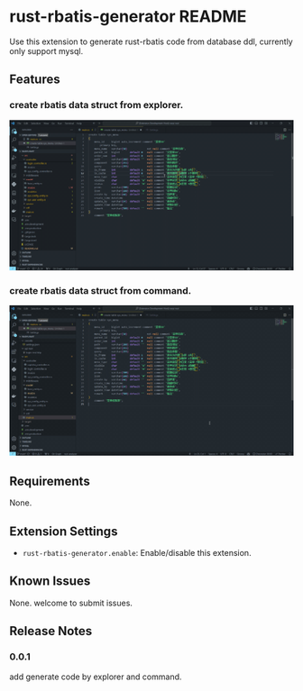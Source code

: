 # rust-rbatis-generator README

Use this extension to generate rust-rbatis code from database ddl, currently only support mysql.

## Features

### create rbatis data struct from explorer.

![image](images/generate_code_by_context_menu.gif)


### create rbatis data struct from command.

![image](images/generate_code_by_command.gif)



## Requirements

None.

## Extension Settings

* `rust-rbatis-generator.enable`: Enable/disable this extension.

## Known Issues

None. welcome to submit issues.

## Release Notes

### 0.0.1
add generate code by explorer and command.